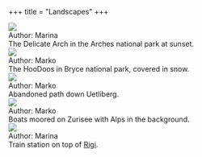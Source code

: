 +++
title = "Landscapes"
+++
<div class="photogallery">

<div class="photoframe">
  <div class="photo">
    <a href="https://drive.google.com/open?id=0B3e2zRvXHH5Fb2lqZFRMUGNnZTA">
      <img src="/img/Delicate%20Arch%20At%20Sunset%20-%20Arches%20National%20Part%20thumbnail.jpeg" />
    </a>
  </div>
  <div class="description">
    <div class="author">
      Author: Marina
    </div>
    The Delicate Arch in the Arches national park at sunset.
  </div>
</div>

<div class="photoframe">
  <div class="photo">
    <a href="https://drive.google.com/open?id=0B3e2zRvXHH5FX1ZHMkdjVzlfSFE">
      <img src="/img/Snow%20Covered%20HooDoos%20-%20Bryce%20National%20Park%20thumbnail.jpeg" />
    </a>
  </div>
  <div class="description">
    <div class="author">
      Author: Marko
    </div>
    The HooDoos in Bryce national park, covered in snow.
  </div>
</div>

<div class="photoframe">
  <div class="photo">
    <a href="https://drive.google.com/open?id=0B3e2zRvXHH5FOGZ5NElxTXRfTDQ">
      <img src="/img/Abandoned path down Uetliberg thumbnail.jpg" />
    </a>
  </div>
  <div class="description">
    <div class="author">
      Author: Marko
    </div>
    Abandoned path down Uetliberg.
  </div>
</div>

<div class="photoframe">
  <div class="photo">
    <a href="https://drive.google.com/open?id=0B3e2zRvXHH5FcVNuSlpYelZCNFk">
      <img src="/img/Boats moored on Zurisee with Alps thumbnail.jpg" />
    </a>
  </div>
  <div class="description">
    <div class="author">
      Author: Marko
    </div>
    Boats moored on Zurisee with Alps in the background.
  </div>
</div>

<div class="photoframe">
  <div class="photo">
    <a href="https://drive.google.com/open?id=0B3e2zRvXHH5FaEVtaGtSVlFzSW8">
      <img src="/img/Train station on top of Rigi thumbnail.jpg">
    </a>
  </div>
  <div class="description">
    <div class="author">
      Author: Marina
    </div>
    Train station on top of <a href="https://www.google.ch/maps/place/Rigi,+6410+Arth/@47.0554623,8.4840259,532m/data=!3m1!1e3!4m2!3m1!1s0x478556787380ab65:0x51d5b218d97ada9!6m1!1e1">Rigi</a>.
  </div>
</div>

</div>
